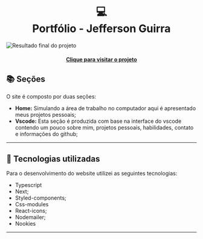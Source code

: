 <h1 align="center">
  💻<br>Portfólio - Jefferson Guirra
</h1>

![Resultado final do projeto](public/vscode-portfolio-read-me.JPG)

<h4 align="center"><a href="https://vscode-portfolio-developer.vercel.app/">Clique para visitar o projeto</a></h4>

## 📚 Seções

O site é composto por duas seções:

- **Home:** Simulando a área de trabalho no computador aqui é apresentado meus projetos pessoais;
- **Vscode:** Esta seção é produzida com base na interface do vscode contendo um pouco sobre mim, projetos pessoais, habilidades, contato e informações do github;

---

## 💼 Tecnologias utilizadas

Para o desenvolvimento do website utilizei as seguintes tecnologias:

- Typescript
- Next;
- Styled-components;
- Css-modules
- React-icons;
- Nodemailer;
- Nookies
---

